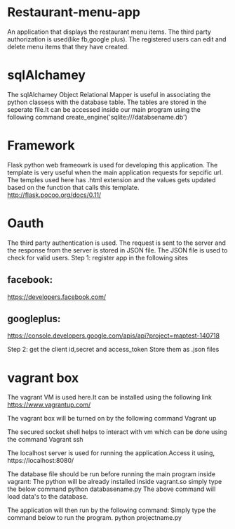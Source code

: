 # Restaurant-menu-app
   An application that displays the restaurant menu items. The third party authorization is used(like fb,google plus). The registered users can edit and delete menu items that they have created. 
   
# sqlAlchamey
   The sqlAlchamey Object Relational Mapper is useful in associating the python classess with the database table.
   The tables are stored in the seperate file.It can be accessed inside our main program using the following command
      create_engine('sqlite:///databsename.db')
   
# Framework
   Flask python web frameowrk is used for developing this application. The template is very useful when the main application requests for sepcific url. The temples used here has .html extension and the values gets updated based on the function that calls this template.
   http://flask.pocoo.org/docs/0.11/
   
# Oauth
  The third party authentication is used. The request is sent to the server and the response from the server is stored in JSON file. The JSON file is used to check for valid users.
  Step 1:
  register app in the following sites
  ## facebook:
  https://developers.facebook.com/
  ## googleplus:
  https://console.developers.google.com/apis/api?project=maptest-140718
  
  Step 2:
  get the client id,secret and access_token
  Store them as .json files
  
# vagrant box 
  The vagrant VM is used here.It can be installed using the following link
  https://www.vagrantup.com/
  
  The vagrant box will be turned on by the following command
  Vagrant up
  
  The secured socket shell helps to interact with vm which can be done using the command
  Vagrant ssh
 
  The localhost server is used for running the application.Access it using,
  https://localhost:8080/
 
The database file should be run before running the main program inside vagrant:
The python will be already installed inside vagrant.so simply type the below command
      python databasename.py
The above command will load data's to the database.

The application will then run by the following command:
Simply type the command below to run the program.
     python projectname.py

  

    
